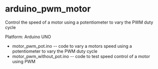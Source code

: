 arduino_pwm_motor
=================

Control the speed of a motor using a potentiometer to vary the PWM duty cycle

Platform: Arduino UNO 

- motor_pwm_pot.ino -- code to vary a motors speed using a potentiometer to vary the PWM duty cycle
- motor_pwm_without_pot.ino -- code to test speed control of a motor using PWM
